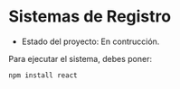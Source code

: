 <h1>Sistemas de Registro </h1>

- Estado del proyecto: En contrucción.
  
Para ejecutar el sistema, debes poner:

```npm install react```
